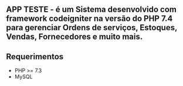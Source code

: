 ## APP TESTE - é um  Sistema desenvolvido com framework codeigniter na versão do PHP 7.4 para gerenciar  Ordens de serviços, Estoques, Vendas, Fornecedores e muito mais.
## Requerimentos
* PHP >= 7.3
* MySQL


